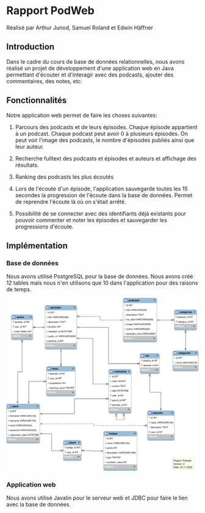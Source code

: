 # Rapport PodWeb 
Réalisé par Arthur Junod, Samuel Roland et Edwin Häffner

## Introduction 

Dans le cadre du cours de base de données relationnelles, nous avons réalisé un projet de développement d'une
application web en Java permettant d'écouter et d'interagir avec des podcasts, ajouter des commentaires, des notes, etc.



## Fonctionnalités

Notre application web permet de faire les choses suivantes:

1. Parcours des podcasts et de leurs épisodes. Chaque épisode appartient à un podcast. 
Chaque podcast peut avoir 0 à plusieurs épisodes. On peut voir l'image des podcasts, le nombre d'épisodes publiés ainsi que leur auteur.

2. Recherche fulltext des podcasts et épisodes et auteurs et affichage des résultats.

3. Ranking des podcasts les plus écoutés

4. Lors de l'écoute d'un épisode, l'application sauvegarde toutes les 15 secondes la progression de l'écoute dans la base de données.
Permet de reprendre l'écoute là où on s'était arrêté.

5. Possibilité de se connecter avec des identifiants déjà existants pour pouvoir commenter et noter les épisodes et sauvegarder les progressions 
d'écoute.



## Implémentation

### Base de données

Nous avons utilisé PostgreSQL pour la base de données. Nous avons créé 12 tables mais nous n'en utilisons
que 10 dans l'application pour des raisons de temps. 

![mld.svg](./db/docs/mld.svg)

### Application web

Nous avons utilisé Javalin pour le serveur web et JDBC pour faire le lien avec la base de données. 


